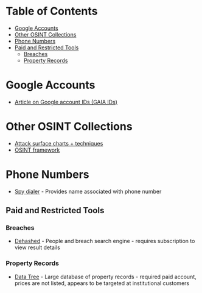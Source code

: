 # Table of Contents

* [Google Accounts](#google-accounts)
* [Other OSINT Collections](#other-osint-collections)
* [Phone Numbers](#phone-numbers)
* [Paid and Restricted Tools](#paid-and-restricted-tools)
  * [Breaches](#breaches)
  * [Property Records](#property-records)

# Google Accounts
* [Article on Google account IDs (GAIA IDs)](https://sector035.nl/articles/keeping-a-grip-on-google-ids)

# Other OSINT Collections
* [Attack surface charts + techniques](https://github.com/sinwindie/OSINT)
* [OSINT framework](https://osintframework.com/)

# Phone Numbers
* [Spy dialer](https://www.spydialer.com/) - Provides name associated with phone number

## Paid and Restricted Tools

### Breaches
* [Dehashed](https://dehashed.com/) - People and breach search engine - requires subscription to view result details

### Property Records
* [Data Tree](https://web.datatree.com/) - Large database of property records - required paid account, prices are not listed, appears to be targeted at institutional customers
